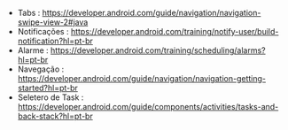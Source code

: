 - Tabs : https://developer.android.com/guide/navigation/navigation-swipe-view-2#java
- Notificações : https://developer.android.com/training/notify-user/build-notification?hl=pt-br
 - Alarme : https://developer.android.com/training/scheduling/alarms?hl=pt-br
- Navegação : https://developer.android.com/guide/navigation/navigation-getting-started?hl=pt-br
- Seletero de Task : https://developer.android.com/guide/components/activities/tasks-and-back-stack?hl=pt-br
